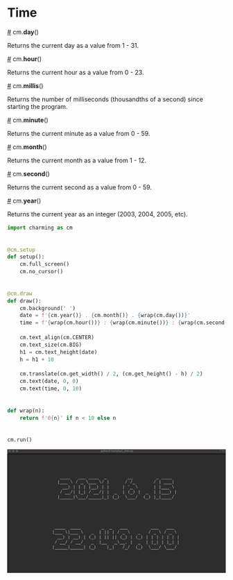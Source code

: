 # Time

<a name="day" href="#day">#</a> cm.**day**()

Returns the current day as a value from 1 - 31.

<a name="hour" href="#hour">#</a> cm.**hour**()

Returns the current hour as a value from 0 - 23.

<a name="millis" href="#millis">#</a> cm.**millis**()

Returns the number of milliseconds (thousandths of a second) since starting the program.

<a name="minute" href="#minute">#</a> cm.**minute**()

Returns the current minute as a value from 0 - 59.

<a name="month" href="#month">#</a> cm.**month**()

Returns the current month as a value from 1 - 12.

<a name="second" href="#second">#</a> cm.**second**()

Returns the current second as a value from 0 - 59.

<a name="year" href="#year">#</a> cm.**year**()

Returns the current year as an integer (2003, 2004, 2005, etc).
  
```py
import charming as cm


@cm.setup
def setup():
    cm.full_screen()
    cm.no_cursor()


@cm.draw
def draw():
    cm.background(' ')
    date = f'{cm.year()} . {cm.month()} . {wrap(cm.day())}'
    time = f'{wrap(cm.hour())} : {wrap(cm.minute())} : {wrap(cm.second())}'

    cm.text_align(cm.CENTER)
    cm.text_size(cm.BIG)
    h1 = cm.text_height(date)
    h = h1 + 10

    cm.translate(cm.get_width() / 2, (cm.get_height() - h) / 2)
    cm.text(date, 0, 0)
    cm.text(time, 0, 10)


def wrap(n):
    return f'0{n}' if n < 10 else n


cm.run()
```

<img src="https://raw.githubusercontent.com/charming-art/public-files/master/test_time.gif" />
